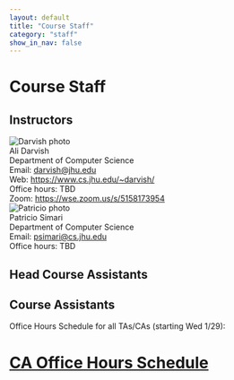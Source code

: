 ```yaml
---
layout: default
title: "Course Staff"
category: "staff"
show_in_nav: false
---
```


# Course Staff

## Instructors

<div class="card_container">
  <div class="card">
    <img alt="Darvish photo" src="{{site.baseurl}}/img/staffpix/darvish.jpg"><br>
    <div class="details">
    <span class="name_and_role">Ali Darvish</span><br>
    Department of Computer Science<br>
    Email: <a href="mailto:darvish@jhu.edu">darvish@jhu.edu</a><br>
    Web: <a class="external" target="_blank" href="https://www.cs.jhu.edu/~darvish/">https://www.cs.jhu.edu/~darvish/</a><br>
    Office hours: TBD<br>
    Zoom: <a class="external" target="_blank" href="https://wse.zoom.us/s/5158173954">https://wse.zoom.us/s/5158173954</a>
    </div>
  </div>

<div class="card">
    <img alt="Patricio photo" src="{{site.baseurl}}/img/staffpix/simari.jpg">
    <div class="details">
    <span class="name_and_role">Patricio Simari</span><br>
    Department of Computer Science<br>
    Email: <a href="mailto:psimari@cs.jhu.edu">psimari@cs.jhu.edu</a><br>
    Office hours: TBD<br>
    </div>
  </div>

	
</div>

## Head Course Assistants

<!--
<div class="card_container">

<div class="card">
  <img alt="Aprina Wang" src="{{site.baseurl}}/img/staffpix/aprina.jpg">
  <div class="details">
   <span class="name_and_role">Aprina Wang</span><br>
  </div>
</div>

<div class="card">
  <img alt="Minoo Kim" src="{{site.baseurl}}/img/staffpix/minoo.jpg">
  <div class="details">
   <span class="name_and_role">Minoo Kim</span><br>
  </div>
</div>

</div>
-->

## Course Assistants

Office Hours Schedule for all TAs/CAs (starting Wed 1/29): 
# [CA Office Hours Schedule](https://NA)

